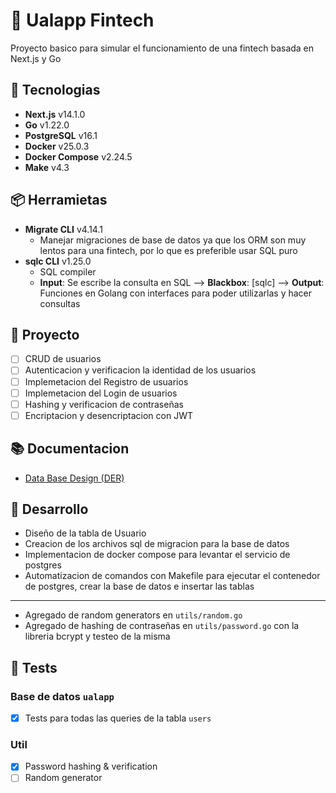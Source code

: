 # 🏦 Ualapp Fintech

Proyecto basico para simular el funcionamiento de una fintech basada en Next.js y Go

## 🔨 Tecnologias

- **Next.js** v14.1.0
- **Go** v1.22.0
- **PostgreSQL** v16.1
- **Docker** v25.0.3
- **Docker Compose** v2.24.5
- **Make** v4.3

## 📦 Herramietas

- **Migrate CLI** v4.14.1
  - Manejar migraciones de base de datos ya que los ORM son muy lentos para una fintech, por lo que es preferible usar SQL puro
- **sqlc CLI** v1.25.0
  - SQL compiler
  - **Input**: Se escribe la consulta en SQL --> **Blackbox**: [sqlc] --> **Output**: Funciones en Golang con interfaces para poder utilizarlas y hacer consultas

## 📌 Proyecto

- [ ] CRUD de usuarios
- [ ] Autenticacion y verificacion la identidad de los usuarios
- [ ] Implemetacion del Registro de usuarios
- [ ] Implemetacion del Login de usuarios
- [ ] Hashing y verificacion de contraseñas
- [ ] Encriptacion y desencriptacion con JWT

## 📚 Documentacion

- [Data Base Design (DER)](https://dbdocs.io/valrichter/go-ualapp)

## 🚀 Desarrollo

- Diseño de la tabla de Usuario
- Creacion de los archivos sql de migracion para la base de datos
- Implementacion de docker compose para levantar el servicio de postgres
- Automatizacion de comandos con Makefile para ejecutar el contenedor de postgres, crear la base de datos e insertar las tablas

---

- Agregado de random generators en `utils/random.go`
- Agregado de hashing de contraseñas en `utils/password.go` con la libreria bcrypt y testeo de la misma

## 🧪 Tests

### Base de datos `ualapp`

- [x] Tests para todas las queries de la tabla `users`

### Util
  
- [x] Password hashing & verification
- [ ] Random generator
